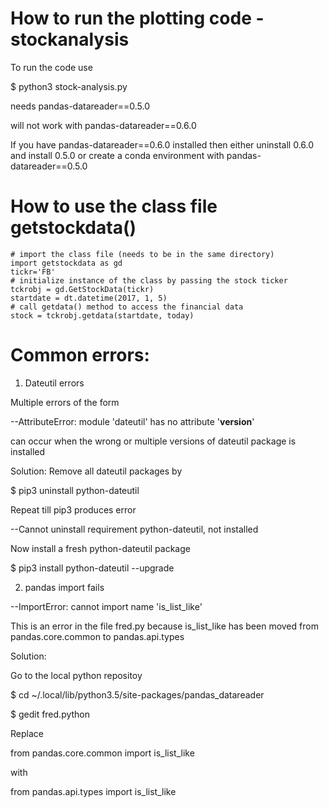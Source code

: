 # How to run the plotting code - stockanalysis

To run the code use

$ python3 stock-analysis.py

needs pandas-datareader==0.5.0

will not work with pandas-datareader==0.6.0

If you have pandas-datareader==0.6.0 installed then either uninstall 0.6.0 and 
install 0.5.0 or create a conda environment with pandas-datareader==0.5.0

# How to use the class file getstockdata() 

```
# import the class file (needs to be in the same directory)
import getstockdata as gd
tickr='FB'
# initialize instance of the class by passing the stock ticker
tckrobj = gd.GetStockData(tickr)
startdate = dt.datetime(2017, 1, 5)
# call getdata() method to access the financial data
stock = tckrobj.getdata(startdate, today)
```

# Common errors:

1. Dateutil errors

Multiple errors of the form

--AttributeError: module 'dateutil' has no attribute '__version__'	

can occur when the wrong or multiple versions of dateutil package is installed

Solution: Remove all dateutil packages by

$ pip3 uninstall python-dateutil

Repeat till pip3 produces error

--Cannot uninstall requirement python-dateutil, not installed

Now install a fresh python-dateutil package 

$ pip3 install python-dateutil --upgrade

2. pandas import fails

--ImportError: cannot import name 'is_list_like'

This is an error in the file fred.py because is_list_like has been moved from 
pandas.core.common to pandas.api.types

Solution:

Go to the local python repositoy

$ cd ~/.local/lib/python3.5/site-packages/pandas_datareader

$ gedit fred.python

Replace 

from pandas.core.common import is_list_like

with

from pandas.api.types import is_list_like




